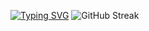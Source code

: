 [![Typing SVG](https://readme-typing-svg.demolab.com?font=Fira+Code&weight=600&size=23&duration=2500&pause=1000&color=FFFFFF&width=435&lines=Welcome+i'm+fateh+web+developer;and+designer)](https://git.io/typing-svg)
![GitHub Streak](https://streak-stats.demolab.com?user=zombie223&theme=neon-dark&hide_border=true)

